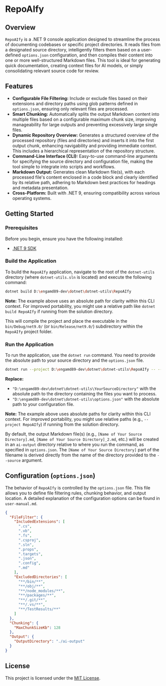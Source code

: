 # RepoAIfy

## Overview

`RepoAIfy` is a .NET 9 console application designed to streamline the process of documenting codebases or specific project directories. It reads files from a designated source directory, intelligently filters them based on a user-defined `options.json` configuration, and then compiles their content into one or more well-structured Markdown files. This tool is ideal for generating quick documentation, creating context files for AI models, or simply consolidating relevant source code for review.

## Features

*   **Configurable File Filtering:** Include or exclude files based on their extensions and directory paths using glob patterns defined in `options.json`, ensuring only relevant files are processed.
*   **Smart Chunking:** Automatically splits the output Markdown content into multiple files based on a configurable maximum chunk size, improving manageability for large outputs and preventing excessively large single files.
*   **Dynamic Repository Overview:** Generates a structured overview of the processed repository (files and directories) and inserts it into the first output chunk, enhancing navigability and providing immediate context. This includes a hierarchical representation of the repository structure.
*   **Command-Line Interface (CLI):** Easy-to-use command-line arguments for specifying the source directory and configuration file, making the tool simple to integrate into scripts and workflows.
*   **Markdown Output:** Generates clean Markdown file(s), with each processed file's content enclosed in a code block and clearly identified by its relative path, adhering to Markdown best practices for headings and metadata presentation.
*   **Cross-Platform:** Built with .NET 9, ensuring compatibility across various operating systems.

## Getting Started

### Prerequisites

Before you begin, ensure you have the following installed:

*   [.NET 9 SDK](https://dotnet.microsoft.com/download/dotnet/9.0)

### Build the Application

To build the `RepoAIfy` application, navigate to the root of the `dotnet-utils` directory (where `dotnet-utils.sln` is located) and execute the following command:

```bash
dotnet build D:\engamd89-dev\dotnet\dotnet-utils\RepoAIfy
```

**Note:** The example above uses an absolute path for clarity within this CLI context. For improved portability, you might use a relative path like `dotnet build RepoAIfy` if running from the solution directory.

This will compile the project and place the executable in the `bin/Debug/net9.0/` (or `bin/Release/net9.0/`) subdirectory within the `RepoAIfy` project folder.

### Run the Application

To run the application, use the `dotnet run` command. You need to provide the absolute path to your source directory and the `options.json` file.

```bash
dotnet run --project D:\engamd89-dev\dotnet\dotnet-utils\RepoAIfy -- --source "D:\engamd89-dev\dotnet\dotnet-utils\YourSourceDirectory" --options "D:\engamd89-dev\dotnet\dotnet-utils\options.json"
```

**Replace:**
*   `"D:\engamd89-dev\dotnet\dotnet-utils\YourSourceDirectory"` with the absolute path to the directory containing the files you want to process.
*   `"D:\engamd89-dev\dotnet\dotnet-utils\options.json"` with the absolute path to your configuration file.

**Note:** The example above uses absolute paths for clarity within this CLI context. For improved portability, you might use relative paths (e.g., `--project RepoAIfy`) if running from the solution directory.

By default, the output Markdown file(s) (e.g., `[Name of Your Source Directory].md`, `[Name of Your Source Directory]_2.md`, etc.) will be created in an `ai-output` directory relative to where you run the command, as specified in `options.json`. The `[Name of Your Source Directory]` part of the filename is derived directly from the name of the directory provided to the `--source` argument.

## Configuration (`options.json`)

The behavior of `RepoAIfy` is controlled by the `options.json` file. This file allows you to define file filtering rules, chunking behavior, and output location. A detailed explanation of the configuration options can be found in `user-manual.md`.

```json
{
  "FileFilter": {
    "IncludedExtensions": [
      ".cs",
      ".vb",
      ".fs",
      ".csproj",
      ".sln",
      ".props",
      ".targets",
      ".json",
      ".config",
      ".md"
    ],
    "ExcludedDirectories": [
      "**/bin/**",
      "**/obj/**",
      "**/node_modules/**",
      "**/packages/**",
      "**/.git/**",
      "**/.vs/**",
      "**/TestResults/**"
    ]
  },
  "Chunking": {
    "MaxChunkSizeKb": 128
  },
  "Output": {
    "OutputDirectory": "./ai-output"
  }
}
```

## License

This project is licensed under the [MIT License](LICENSE).
